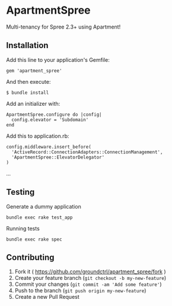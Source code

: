 # ApartmentSpree

Multi-tenancy for Spree 2.3+ using Apartment!

## Installation

Add this line to your application's Gemfile:

    gem 'apartment_spree'

And then execute:

    $ bundle install
    
Add an initializer with:

    ApartmentSpree.configure do |config|
      config.elevator = 'Subdomain'
    end

Add this to application.rb:

    config.middleware.insert_before(
      'ActiveRecord::ConnectionAdapters::ConnectionManagement',
      'ApartmentSpree::ElevatorDelegator'
    )

...

## Testing

Generate a dummy application

    bundle exec rake test_app

Running tests

    bundle exec rake spec

## Contributing

1. Fork it ( https://github.com/groundctrl/apartment_spree/fork )
2. Create your feature branch (`git checkout -b my-new-feature`)
3. Commit your changes (`git commit -am 'Add some feature'`)
4. Push to the branch (`git push origin my-new-feature`)
5. Create a new Pull Request
